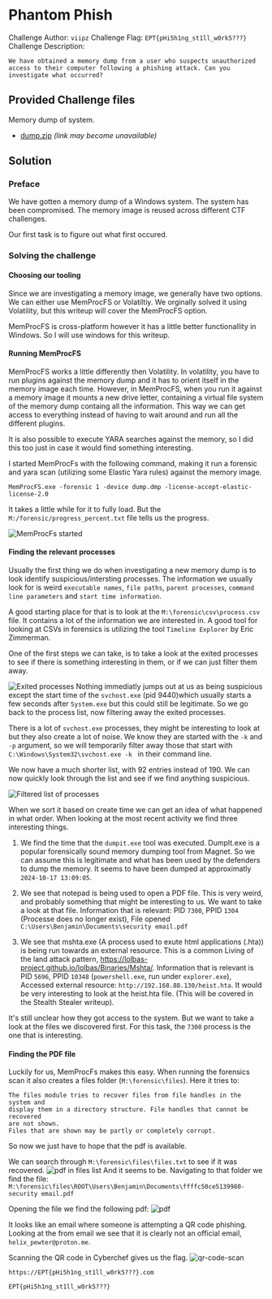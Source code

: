 # Phantom Phish
Challenge Author: `viipz`
Challenge Flag: `EPT{pHi5h1ng_st1ll_w0rk5???}`
Challenge Description:
```
We have obtained a memory dump from a user who suspects unauthorized access to their computer following a phishing attack. Can you investigate what occurred?
```

## Provided Challenge files
Memory dump of system.
- [dump.zip](https://platform.ept.gg/api/challenge/phantomphish/file) *(link may become unavailable)*


## Solution
### Preface
We have gotten a memory dump of a Windows system. The system has been compromised. The memory image is reused across different CTF challenges.

Our first task is to figure out what first occured.

### Solving the challenge
#### Choosing our tooling
Since we are investigating a memory image, we generally have two options. We can either use MemProcFS or Volatiltiy. We orginally solved it using Volatility, but this writeup will cover the MemProcFS option.

MemProcFS is cross-platform however it has a little better functionallity in Windows. So I will use windows for this writeup.

#### Running MemProcFS
MemProcFS works a little differently then Volatility. In volatility, you have to run plugins against the memory dump and it has to orient itself in the memory image each time. However, in MemProcFS, when you run it against a memory image it mounts a new drive letter, containing a virtual file system of the memory dump containg all the information. This way we can get access to everything instead of having to wait around and run all the different plugins.

It is also possible to execute YARA searches against the memory, so I did this too just in case it would find something interesting.

I started MemProcFs with the following command, making it run a forensic and yara scan (utilizing some Elastic Yara rules) against the memory image.
```
MemProcFS.exe -forensic 1 -device dump.dmp -license-accept-elastic-license-2.0
```
It takes a little while for it to fully load. But the `M:/forensic/progress_percent.txt` file tells us the progress.

![MemProcFs started](img/memprocfs-start.png)

#### Finding the relevant processes
Usually the first thing we do when investigating a new memory dump is to look identify suspicious/intersting processes. The information we usually look for is weird `executable names`, `file paths`, `parent processes`, `command line parameters` and `start time information`.


A good starting place for that is to look at the `M:\forensic\csv\process.csv` file. It contains a lot of the information we are interested in. A good tool for looking at CSVs in forensics is utilizing the tool `Timeline Explorer` by Eric Zimmerman.

One of the first steps we can take, is to take a look at the exited processes to see if there is something interesting in them, or if we can just filter them away.

![Exited processes](img/exited-processes.png)
Nothing immediatly jumps out at us as being suspicious except the start time of the `svchost.exe` (pid 9440)which usually starts a few seconds after `System.exe` but this could still be legitimate. So we go back to the process list, now filtering away the exited processes.

There is a lot of `svchost.exe` processes, they might be interesting to look at but they also create a lot of noise. We know they are started with the `-k` and `-p` argument, so we will temporarily filter away those that start with `C:\Windows\System32\svchost.exe -k ` in their command line.

We now have a much shorter list, with 92 entries instead of 190. We can now quickly look through the list and see if we find anything suspicious.

![Filtered list of processes](img/filtered-list-of-processes.png)

When we sort it based on create time we can get an idea of what happened in what order. When looking at the most recent activity we find three interesting things.
1. We find the time that the `dumpit.exe` tool was executed. DumpIt.exe is a popular forensically sound memory dumping tool from Magnet. So we can assume this is legitimate and what has been used by the defenders to dump the memory. It seems to have been dumped at approximatly `2024-10-17 13:09:05`.

2. We see that notepad is being used to open a PDF file. This is very weird, and probably something that might be interesting to us. We want to take a look at that file. 
Information that is relevant: PID `7300`, PPID `1304` (Processe does no longer exist), File opened `C:\Users\Benjamin\Documents\security email.pdf`

3. We see that mshta.exe (A process used to exute html applications (.hta)) is being run towards an external resource. This is a common Living of the land attack pattern, https://lolbas-project.github.io/lolbas/Binaries/Mshta/. Information that is relevant is PID `5696`, PPID `10348` (`powershell.exe`, run under `explorer.exe`), Accessed external resource: `http://192.168.88.130/heist.hta`. It would be very interesting to look at the heist.hta file. (This will be covered in the Stealth Stealer writeup).

It's still unclear how they got access to the system. But we want to take a look at the files we discovered first. For this task, the `7300` process is the one that is interesting.

#### Finding the PDF file
Luckily for us, MemProcFs makes this easy. When running the forensics scan it also creates a files folder (`M:\forensic\files`). Here it tries to:
```
The files module tries to recover files from file handles in the system and  
display them in a directory structure. File handles that cannot be recovered 
are not shown.                                                               
Files that are shown may be partly or completely corrupt.                    
```
So now we just have to hope that the pdf is available.

We can search through `M:\forensic\files\files.txt` to see if it was recovered.
![pdf in files list](img/file-list.png)
And it seems to be. Navigating to that folder we find the file:
`M:\forensic\files\ROOT\Users\Benjamin\Documents\ffffc50ce5139980-security email.pdf`

Opening the file we find the following pdf:
![pdf](img/pdf.png)

It looks like an email where someone is attempting a QR code phishing. Looking at the from email we see that it is clearly not an official email, `helix_pewter@proton.me`.

Scanning the QR code in Cyberchef gives us the flag.
![qr-code-scan](img/qr-code-scan.png)

`https://EPT{pHi5h1ng_st1ll_w0rk5???}.com`

`EPT{pHi5h1ng_st1ll_w0rk5???}`